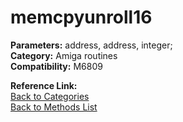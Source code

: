 # memcpyunroll16

**Parameters:** address, address, integer;  
**Category:** Amiga routines  
**Compatibility:** M6809  

**Reference Link:**  
[Back to Categories](../categories/amiga_routines.md)  
[Back to Methods List](../../SUMMARY.md)
